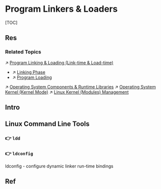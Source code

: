 # Program Linkers & Loaders

[TOC]



## Res
### Related Topics
↗ [Program Linking & Loading (Link-time & Load-time)](../../../🛣️%20Program%20Execution%20&%20Compilation%20System/🚽%20Program%20Linking%20&%20Loading%20(Link-time%20&%20Load-time)/Program%20Linking%20&%20Loading%20(Link-time%20&%20Load-time).md)
- ↗ [Linking Phase](../../../🛣️%20Program%20Execution%20&%20Compilation%20System/🚽%20Program%20Linking%20&%20Loading%20(Link-time%20&%20Load-time)/Linking%20Phase%20&%20Linking%20Library%20Files/Linking%20Phase.md)
- ↗ [Program Loading](../../../🛣️%20Program%20Execution%20&%20Compilation%20System/🚽%20Program%20Linking%20&%20Loading%20(Link-time%20&%20Load-time)/Program%20Loading/Program%20Loading.md)

↗ [Operating System Components & Runtime Libraries](../../../🥷🏼%20Operating%20Systems%20&%20Kernels%20(Engineering%20Part)/📟%20System%20Level%20Programming/😴%20Operating%20System%20Components%20&%20Runtime%20Libraries/Operating%20System%20Components%20&%20Runtime%20Libraries.md)
↗ [Operating System Kernel (Kernel Mode)](../../../🥷🏼%20Operating%20Systems%20&%20Kernels%20(Engineering%20Part)/📟%20System%20Level%20Programming/😴%20Operating%20System%20Components%20&%20Runtime%20Libraries/🫀%20Operating%20System%20Kernel%20(Kernel%20Mode)/Operating%20System%20Kernel%20(Kernel%20Mode).md)
↗ [Linux Kernel (Modules) Management](../../../🥷🏼%20Operating%20Systems%20&%20Kernels%20(Engineering%20Part)/Linux%20(Derived%20From%20UNIX%20Family)/Linux%20Free%20Software%20&%20OSS%20(Open%20Source%20Software)/Host%20Management/Linux%20Kernel%20(Modules)%20Management.md)



## Intro



## Linux Command Line Tools
### 👉 `ldd`


### 👉 `ldconfig`
ldconfig - configure dynamic linker run-time bindings



## Ref
[C/C++ 静态链接库(.a) 与 动态链接库(.so)]: https://www.cnblogs.com/52php/p/5681711.html
